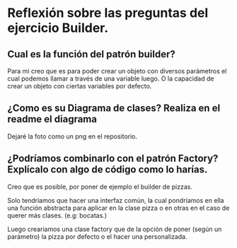 # Reflexión sobre las preguntas del ejercicio Builder.
## Cual es la función del patrón builder? 
Para mi creo que es para poder crear un objeto con diversos parámetros el cual podemos llamar a través de una variable luego.
O la capacidad de crear un objeto con ciertas variables por defecto.
## ¿Como es su Diagrama de clases? Realiza en el readme el diagrama
Dejaré la foto como un png en el repositorio.
## ¿Podríamos combinarlo con el patrón Factory? Explícalo con algo de código como lo harías.
Creo que es posible, por poner de ejemplo el builder de pizzas. <br/>

Solo tendríamos que hacer una interfaz común, la cual pondríamos en ella una función abstracta para aplicar
en la clase pizza o en otras en el caso de querer más clases. (e.g: bocatas.)<br/>

Luego creariamos una clase factory que de la opción de poner (según un parámetro) la pizza por defecto o el hacer una personalizada.
